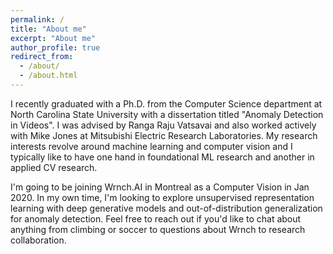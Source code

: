 ```yaml
---
permalink: /
title: "About me"
excerpt: "About me"
author_profile: true
redirect_from: 
  - /about/
  - /about.html
---
```


I recently graduated with a Ph.D. from the Computer Science department at North Carolina State University with a dissertation titled "Anomaly Detection in Videos". I was advised by Ranga Raju Vatsavai and also worked actively with Mike Jones at Mitsubishi Electric Research Laboratories. My research interests revolve around machine learning and computer vision and I typically like to have one hand in foundational ML research and another in applied CV research. 

I'm going to be joining Wrnch.AI in Montreal as a Computer Vision in Jan 2020. In my own time, I'm looking to explore unsupervised representation learning with deep generative models and out-of-distribution generalization for anomaly detection. Feel free to reach out if you'd like to chat about anything from climbing or soccer to questions about Wrnch to research collaboration.

